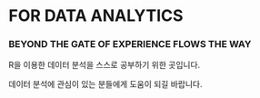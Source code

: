# FOR DATA ANALYTICS
### BEYOND THE GATE OF EXPERIENCE FLOWS THE WAY

R을 이용한 데이터 분석을 스스로 공부하기 위한 곳입니다.

데이터 분석에 관심이 있는 분들에게 도움이 되길 바랍니다.

